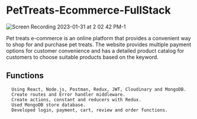 # PetTreats-Ecommerce-FullStack
![Screen Recording 2023-01-31 at 2 02 42 PM-1](https://user-images.githubusercontent.com/37912868/215895443-55a21336-8e37-4871-b52a-a9a1407cc195.gif)

Pet treats e-commerce is an online platform that provides a convenient way to shop for and purchase pet treats. The website provides multiple payment options for customer convenience and has a detailed product catalog for customers to choose suitable products based on the keyword. 


## Functions
      Using React, Node.js, Postman, Redux, JWT, Cloudinary and MongoDB.
      Create routes and Error handler middleware. 
      Create actions, constant and reducers with Redux. 
      Used MongoDB store database. 
      Developed login, payment, cart, review and order functions. 
